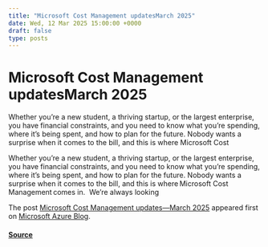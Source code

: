 ```yaml
---
title: "Microsoft Cost Management updatesMarch 2025"
date: Wed, 12 Mar 2025 15:00:00 +0000
draft: false
type: posts
---
```

# Microsoft Cost Management updatesMarch 2025





Whether you&#8217;re a new student, a thriving startup, or the largest enterprise, you have financial constraints, and you need to know what you&#8217;re spending, where it’s being spent, and how to plan for the future. Nobody wants a surprise when it comes to the bill, and this is where Microsoft Cost

Whether you’re a new student, a thriving startup, or the largest enterprise, you have financial constraints, and you need to know what you’re spending, where it’s being spent, and how to plan for the future. Nobody wants a surprise when it comes to the bill, and this is where Microsoft Cost Management comes in.  We’re always looking

The post [Microsoft Cost Management updates—March 2025](https://azure.microsoft.com/en-us/blog/microsoft-cost-management-updates-march-2025/) appeared first on [Microsoft Azure Blog](https://azure.microsoft.com/en-us/blog).

#### [Source](https://azure.microsoft.com/en-us/blog/microsoft-cost-management-updates-march-2025/)

